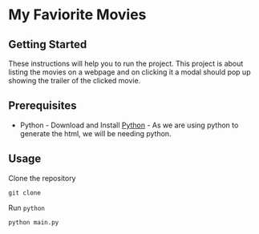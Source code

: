 # My Faviorite Movies

## Getting Started

These instructions will help you to run the project. This project is about listing the movies on a webpage and on clicking it a modal should pop up
showing the trailer of the clicked movie.


## Prerequisites

* Python - Download and Install [Python]() - As we are using python to generate the html, we will be needing python.

## Usage

Clone the repository
```
git clone 
```

Run `python`
```
python main.py
```